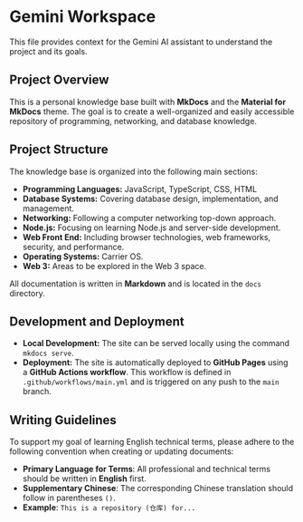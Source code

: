 # Gemini Workspace

This file provides context for the Gemini AI assistant to understand the project and its goals.

## Project Overview

This is a personal knowledge base built with **MkDocs** and the **Material for MkDocs** theme. The goal is to create a well-organized and easily accessible repository of programming, networking, and database knowledge.

## Project Structure

The knowledge base is organized into the following main sections:

-   **Programming Languages:** JavaScript, TypeScript, CSS, HTML
-   **Database Systems:** Covering database design, implementation, and management.
-   **Networking:** Following a computer networking top-down approach.
-   **Node.js:** Focusing on learning Node.js and server-side development.
-   **Web Front End:** Including browser technologies, web frameworks, security, and performance.
-   **Operating Systems:** Carrier OS.
-   **Web 3:** Areas to be explored in the Web 3 space.

All documentation is written in **Markdown** and is located in the `docs` directory.

## Development and Deployment

-   **Local Development:** The site can be served locally using the command `mkdocs serve`.
-   **Deployment:** The site is automatically deployed to **GitHub Pages** using a **GitHub Actions workflow**. This workflow is defined in `.github/workflows/main.yml` and is triggered on any push to the `main` branch.

## Writing Guidelines

To support my goal of learning English technical terms, please adhere to the following convention when creating or updating documents:

-   **Primary Language for Terms**: All professional and technical terms should be written in **English** first.
-   **Supplementary Chinese**: The corresponding Chinese translation should follow in parentheses `()`.
-   **Example**: `This is a repository (仓库) for...`